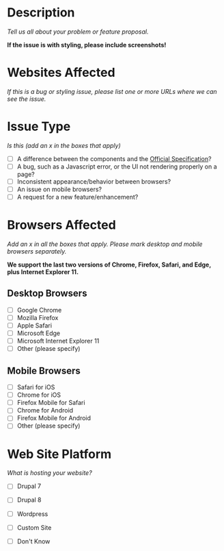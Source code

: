 # Description

*Tell us all about your problem or feature proposal.*

**If the issue is with styling, please include screenshots!**



# Websites Affected

*If this is a bug or styling issue, please list one or more URLs where
we can see the issue.*

# Issue Type

*Is this (add an x in the boxes that apply)*

- [ ] A difference between the components and the [Official Specification](https://brand.byu.edu)?
- [ ] A bug, such as a Javascript error, or the UI not rendering properly
    on a page?
- [ ] Inconsistent appearance/behavior between browsers?
- [ ] An issue on mobile browsers?
- [ ] A request for a new feature/enhancement?

# Browsers Affected

*Add an x in all the boxes that apply. Please mark desktop and mobile
browsers separately.*

**We support the last two versions of Chrome, Firefox, Safari, and Edge,
plus Internet Explorer 11.**

## Desktop Browsers

- [ ] Google Chrome
- [ ] Mozilla Firefox
- [ ] Apple Safari
- [ ] Microsoft Edge
- [ ] Microsoft Internet Explorer 11
- [ ] Other (please specify)

## Mobile Browsers

- [ ] Safari for iOS
- [ ] Chrome for iOS
- [ ] Firefox Mobile for Safari
- [ ] Chrome for Android
- [ ] Firefox Mobile for Android
- [ ] Other (please specify)

# Web Site Platform

*What is hosting your website?*

- [ ] Drupal 7
- [ ] Drupal 8
- [ ] Wordpress
- [ ] Custom Site
- [ ] Don't Know


